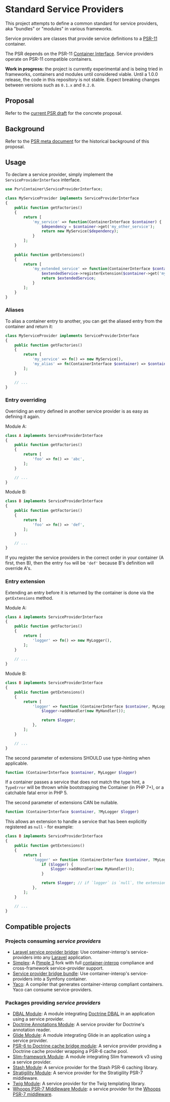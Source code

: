 # Standard Service Providers

This project attempts to define a common standard for service providers, aka "bundles" or "modules" in various frameworks.

Service providers are classes that provide service definitions to a [PSR-11](https://www.php-fig.org/psr/psr-11/) container.

The PSR depends on the PSR-11 [Container Interface](https://www.php-fig.org/psr/psr-11/#31-psrcontainercontainerinterface). Service providers operate on PSR-11 compatible containers.

**Work in progress:** the project is currently experimental and is being tried in frameworks, containers and modules until considered viable. Until a 1.0.0 release, the code in this repository is not stable. Expect breaking changes between versions such as `0.1.x` and `0.2.0`.

## Proposal

Refer to the [current PSR draft](./PSR-XX-provider.md) for the concrete proposal.

## Background

Refer to the [PSR meta document](./PSR-XX-provider-meta.md) for the historical background of this proposal.

## Usage

To declare a service provider, simply implement the `ServiceProviderInterface` interface.

```php
use Psr\Container\ServiceProviderInterface;

class MyServiceProvider implements ServiceProviderInterface
{
    public function getFactories()
    {
        return [
            'my_service' => function(ContainerInterface $container) {
                $dependency = $container->get('my_other_service');
                return new MyService($dependency);
            }
        ];
    }
    
    public function getExtensions()
    {
        return [
            'my_extended_service' => function(ContainerInterface $container, $extendedService) {
                $extendedService->registerExtension($container->get('my_service'));
                return $extendedService;
            }
        ];
    }
}
```

### Aliases

To alias a container entry to another, you can get the aliased entry from the container and return it:

```php
class MyServiceProvider implements ServiceProviderInterface
{
    public function getFactories()
    {
        return [
            'my_service' => fn() => new MyService(),
            'my_alias' => fn(ContainerInterface $container) => $container->get('my_service'),
        ];
    }

    // ...
}
```

### Entry overriding

Overriding an entry defined in another service provider is as easy as defining it again.

Module A:

```php
class A implements ServiceProviderInterface
{
    public function getFactories()
    {
        return [
            'foo' => fn() => 'abc',
        ];
    }

    // ...
}
```

Module B:

```php
class B implements ServiceProviderInterface
{
    public function getFactories()
    {
        return [
            'foo' => fn() => 'def',
        ];
    }

    // ...
}
```

If you register the service providers in the correct order in your container (A first, then B), then the entry `foo` will be `'def'` because B's definition will override A's.

### Entry extension

Extending an entry before it is returned by the container is done via the `getExtensions` method.

Module A:

```php
class A implements ServiceProviderInterface
{
    public function getFactories()
    {
        return [
            'logger' => fn() => new MyLogger(),
        ];
    }
    
    // ...
}
```

Module B:

```php
class B implements ServiceProviderInterface
{
    public function getExtensions()
    {
        return [
            'logger' => function (ContainerInterface $container, MyLogger $logger) {
                $logger->addHandler(new MyHandler());

                return $logger;
            },
        ];
    }

    // ...
}
```

The second parameter of extensions SHOULD use type-hinting when applicable.

```php
function (ContainerInterface $container, MyLogger $logger)
```

If a container passes a service that does not match the type hint, a `TypeError` will be thrown while bootstrapping the Container (in PHP 7+), or a catchable fatal error in PHP 5.

The second parameter of extensions CAN be nullable.

```php
function (ContainerInterface $container, ?MyLogger $logger)
```

This allows an extension to handle a service that has been explicitly registered as `null` - for example:

```php
class B implements ServiceProviderInterface
{
    public function getExtensions()
    {
        return [
            'logger' => function (ContainerInterface $container, ?MyLogger $logger) {
                if ($logger) {
                    $logger->addHandler(new MyHandler());
                }

                return $logger; // if `logger` is `null`, the extension will simply return `null`
            },
        ];
    }

    // ...
}
```

## Compatible projects
### Projects consuming *service providers*

- [Laravel service provider bridge](https://github.com/thecodingmachine/laravel-universal-service-provider/): Use container-interop's service-providers into any [Laravel](http://laravel.com/) application.
- [Simplex](https://github.com/mnapoli/simplex): A [Pimple 3](https://github.com/silexphp/Pimple) fork with full [container-interop](https://github.com/container-interop/container-interop) compliance and cross-framework service-provider support.
- [Service provider bridge bundle](https://github.com/thecodingmachine/service-provider-bridge-bundle): Use container-interop's service-providers into a Symfony container.
- [Yaco](https://github.com/thecodingmachine/yaco): A compiler that generates container-interop compliant containers. Yaco can consume service-providers.

### Packages providing *service providers*

- [DBAL Module](https://github.com/thecodingmachine/dbal-universal-module): A module integrating [Doctrine DBAL](http://www.doctrine-project.org/projects/dbal.html) in an application using a service provider.
- [Doctrine Annotations Module](https://github.com/thecodingmachine/doctrine-annotations-universal-module): A service provider for Doctrine's annotation reader.
- [Glide Module](https://github.com/mnapoli/glide-module): A module integrating Glide in an application using a service provider.
- [PSR-6 to Doctrine cache bridge module](https://github.com/thecodingmachine/psr-6-doctrine-bridge-universal-module): A service provider providing a Doctrine cache provider wrapping a PSR-6 cache pool.
- [Slim-framework Module](https://github.com/thecodingmachine/slim-service-provider): A module integrating Slim framework v3 using a service provider.
- [Stash Module](https://github.com/thecodingmachine/stash-universal-module): A service provider for the Stash PSR-6 caching library.
- [Stratigility Module](https://github.com/thecodingmachine/stratigility-harmony): A service provider for the Stratigility PSR-7 middleware.
- [Twig Module](https://github.com/thecodingmachine/twig-universal-module): A service provider for the Twig templating library.
- [Whoops PSR-7 Middleware Module](https://github.com/thecodingmachine/whoops-middleware-universal-module): a service provider for the [Whoops](https://filp.github.io/whoops/) [PSR-7 middleware](https://github.com/franzliedke/whoops-middleware).

<!-- TODO resolve #65

## Best practices

### Managing configuration

The service created by a factory should only depend on the input parameters of the factory (`$container` and `$getPrevious`).
If the factory needs to fetch parameters, those should be fetched from the container directly.

```php
class MyServiceProvider implements ServiceProviderInterface
{
    public function getFactories()
    {
        return [
            'logger' => [ MyServiceProvider::class, 'createLogger' ],
        ];
    }
    
    public function getExtensions()
    {
        return [];
    }

    public static function createLogger(ContainerInterface $container)
    {
        // The path to the log file is fetched from the container, not from the service provider state.
        return new FileLogger($this->container->get('logFilePath'));
    }
}
```

-->
